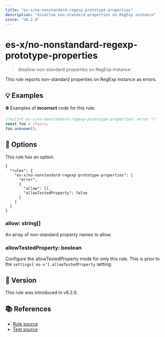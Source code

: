 ```yaml
---
title: "es-x/no-nonstandard-regexp-prototype-properties"
description: "disallow non-standard properties on RegExp instance"
since: "v8.2.0"
---
```


# es-x/no-nonstandard-regexp-prototype-properties
> disallow non-standard properties on RegExp instance

This rule reports non-standard properties on RegExp instance as errors.

## 💡 Examples

⛔ Examples of **incorrect** code for this rule:

<eslint-playground type="bad">

```js
/*eslint es-x/no-nonstandard-regexp-prototype-properties: error */
const foo = /foo/u;
foo.unknown();
```

</eslint-playground>

## 🔧 Options

This rule has an option.

```jsonc
{
  "rules": {
    "es-x/no-nonstandard-regexp-prototype-properties": [
      "error",
      {
        "allow": [],
        "allowTestedProperty": false
      }
    ]
  }
}
```

### allow: string[]

An array of non-standard property names to allow.

### allowTestedProperty: boolean

Configure the allowTestedProperty mode for only this rule.
This is prior to the `settings['es-x'].allowTestedProperty` setting.

## 🚀 Version

This rule was introduced in v8.2.0.

## 📚 References

- [Rule source](https://github.com/eslint-community/eslint-plugin-es-x/blob/master/lib/rules/no-nonstandard-regexp-prototype-properties.js)
- [Test source](https://github.com/eslint-community/eslint-plugin-es-x/blob/master/tests/lib/rules/no-nonstandard-regexp-prototype-properties.js)
